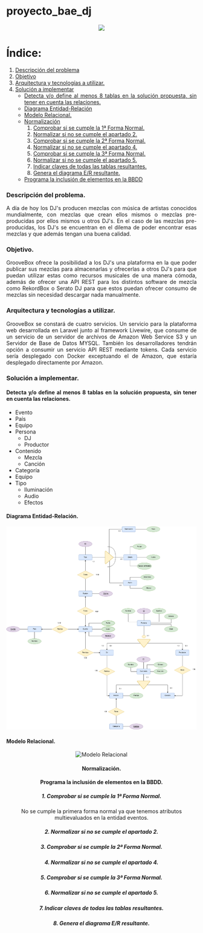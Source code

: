 <div align="justify">
   
# proyecto_bae_dj

<div align="center">
<img src="https://img.kytary.com/eshop_es/velky_v2/na/637069143475800000/8a1f6ebd/64694457/roland-groovebox-mc-707.jpg" width="500px"/>
</div>

   
# Índice:
1. [Descripción del problema](#problema)
2. [Objetivo](#objetivo)
3. [Arquitectura y tecnologías a utilizar.](#arquitectura)
4. [Solución a implementar](#solucion)
   - [Detecta y/o define al menos 8 tablas en la solución propuesta, sin tener en cuenta las relaciones.](#detecta)
   - [Diagrama Entidad-Relación](#entidad)
   - [Modelo Relacional.](#modelo)
   - [Normalización](#normalizacion)
      1. [Comprobar si se cumple la 1ª Forma Normal.](#1)
      2. [Normalizar si no se cumple el apartado 2.](#2)
      3. [Comprobar si se cumple la 2ª Forma Normal.](#3)
      4. [Normalizar si no se cumple el apartado 4.](#4)
      5. [Comprobar si se cumple la 3ª Forma Normal.](#5)
      6. [Normalizar si no se cumple el apartado 5.](#6)
      7. [Indicar claves de todas las tablas resultantes.](#7)
      8. [Genera el diagrama E/R resultante.](#8)
   - [Programa la inclusión de elementos en la BBDD](#programa)
### Descripción del problema. <a name='problema'>

   A día de hoy los DJ's producen mezclas con música de artistas conocidos mundialmente, con mezclas que crean ellos mismos o mezclas pre-producidas por ellos mismos u otros DJ's. En el caso de las mezclas pre-producidas, los DJ's se encuentran en el dilema de poder encontrar esas mezclas y que además tengan una buena calidad.

  ### Objetivo. <a name='objetivo'>

  GrooveBox ofrece la posibilidad a los DJ's una plataforma en la que poder publicar sus mezclas para almacenarlas y ofrecerlas a otros DJ's para que puedan utilizar estas como recursos musicales de una manera cómoda, además de ofrecer una API REST para los distintos software de mezcla como RekordBox o Serato DJ para que estos puedan ofrecer consumo de mezclas sin necesidad descargar nada manualmente.

  
  ### Arquitectura y tecnologías a utilizar. <a name='arquitectura'>
  
  GrooveBox se constará de cuatro servicios. Un servicio para la plataforma web desarrollada en Laravel junto al framework Livewire, que consume de un servicio de un servidor de archivos de Amazon Web Service S3 y un Servidor de Base de Datos MYSQL. También los desarrolladores tendrán opción a consumir un servicio API REST mediante tokens. Cada servicio sería desplegado con Docker exceptuando el de Amazon, que estaría desplegado directamente por Amazon.

### Solución a implementar. <a name='solucion'>

#### Detecta y/o define al menos 8 tablas en la solución propuesta, sin tener en cuenta las relaciones. <a name='detecta'>
- Evento
- País
- Equipo
- Persona
   - DJ
   - Productor
- Contenido
   - Mezcla
   - Canción
- Categoría
- Equipo
- Tipo 
   - Iluminación
   - Audio
   - Efectos
#### Diagrama Entidad-Relación. <a name='entidad'>
   
<div align='center'>
   
![Diagrama Entidad Relación](<https://github.com/samugd17/proyecto_bae/blob/main/img/modelo_entidad_relaci%C3%B3n-P%C3%A1gina-3.drawio.png>)

</div>
   
#### Modelo Relacional. <a name='modelo'>
   
<div align='center'>
   
![Modelo Relacional](<https://github.com/samugd17/proyecto_bae/blob/main/img/modelo_entidad_relaci%C3%B3n-MR.drawio.png>)
   
#### Normalización. <a name='normalizacion'>
   
  
#### Programa la inclusión de elementos en la BBDD. <a name='programa'>
##### 1. Comprobar si se cumple la 1ª Forma Normal. <a name='1'>
No se cumple la primera forma normal ya que tenemos atributos multievaluados en la entidad eventos.
   
##### 2. Normalizar si no se cumple el apartado 2. <a name='2'>
   
##### 3. Comprobar si se cumple la 2ª Forma Normal. <a name='3'>
   
##### 4. Normalizar si no se cumple el apartado 4. <a name='4'>
   
##### 5. Comprobar si se cumple la 3ª Forma Normal. <a name='5'>
   
##### 6. Normalizar si no se cumple el apartado 5. <a name='6'>
   
##### 7. Indicar claves de todas las tablas resultantes. <a name='7'>
   
##### 8. Genera el diagrama E/R resultante. <a name='8'>

  </div>


</div>
